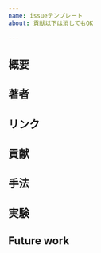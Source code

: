 ```yaml
---
name: issueテンプレート
about: 貢献以下は消してもOK

---
```


## 概要

## 著者

## リンク

## 貢献  

## 手法   
## 実験  
## Future work

